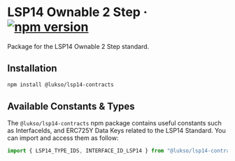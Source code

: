 # LSP14 Ownable 2 Step &middot; [![npm version](https://img.shields.io/npm/v/@lukso/lsp14-contracts.svg?style=flat)](https://www.npmjs.com/package/@lukso/lsp14-contracts)

Package for the LSP14 Ownable 2 Step standard.

## Installation

```bash
npm install @lukso/lsp14-contracts
```

## Available Constants & Types

The `@lukso/lsp14-contracts` npm package contains useful constants such as InterfaceIds, and ERC725Y Data Keys related to the LSP14 Standard. You can import and access them as follow:

```js
import { LSP14_TYPE_IDS, INTERFACE_ID_LSP14 } from "@lukso/lsp14-contracts";
```
